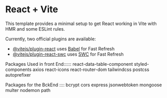 # React + Vite

This template provides a minimal setup to get React working in Vite with HMR and some ESLint rules.

Currently, two official plugins are available:

- [@vitejs/plugin-react](https://github.com/vitejs/vite-plugin-react/blob/main/packages/plugin-react/README.md) uses [Babel](https://babeljs.io/) for Fast Refresh
- [@vitejs/plugin-react-swc](https://github.com/vitejs/vite-plugin-react-swc) uses [SWC](https://swc.rs/) for Fast Refresh



Packages Used in front End::::::
react-data-table-component 
styled-components 
axios 
react-icons 
react-router-dom 
tailwindcss postcss autoprefixer


Packages for the BckEnd ::::
bcrypt
 cors
express
jsonwebtoken 
mongoose
 multer
nodemon 
path

